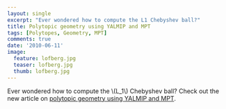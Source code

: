 ```yaml
---
layout: single
excerpt: "Ever wondered how to compute the L1 Chebyshev ball?"
title: Polytopic geometry using YALMIP and MPT
tags: [Polytopes, Geometry, MPT]
comments: true
date: '2010-06-11'
image:
  feature: lofberg.jpg
  teaser: lofberg.jpg
  thumb: lofberg.jpg
---
```


Ever wondered how to compute the \\(L_1\\) Chebyshev ball? Check out the new article on [polytopic geometry using YALMIP and MPT](/example/polytopicgeometry).
